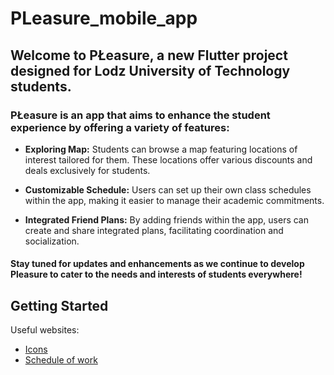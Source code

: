 # PLeasure_mobile_app

## Welcome to PŁeasure, a new Flutter project designed for Lodz University of Technology students.

### PŁeasure is an app that aims to enhance the student experience by offering a variety of features:

- **Exploring Map:** Students can browse a map featuring locations of interest tailored for them. These locations offer various discounts and deals exclusively for students.

- **Customizable Schedule:** Users can set up their own class schedules within the app, making it easier to manage their academic commitments.

- **Integrated Friend Plans:** By adding friends within the app, users can create and share integrated plans, facilitating coordination and socialization.

#### Stay tuned for updates and enhancements as we continue to develop Pleasure to cater to the needs and interests of students everywhere!


## Getting Started
Useful websites:
- [Icons](https://www.flaticon.com/)
- [Schedule of work](https://github.com/users/Juhasen/projects/3/views/1)
